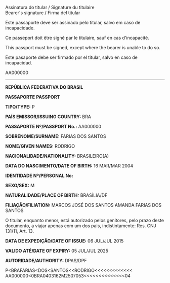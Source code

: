 Assinatura do titular / Signature du titulaire  
Bearer's signature / Firma del titular

Este passaporte deve ser assinado pelo titular, salvo em caso de incapacidade.

Ce passeport doit être signé par le titulaire, sauf en cas d'incapacité.

This passport must be signed, except where the bearer is unable to do so.

Este pasaporte debe ser firmado por el titular, salvo en caso de incapacidad.

AA000000

---

**REPÚBLICA FEDERATIVA DO BRASIL**

**PASSAPORTE**
**PASSPORT**

**TIPO/TYPE:** P

**PAÍS EMISSOR/ISSUING COUNTRY:** BRA

**PASSAPORTE Nº/PASSPORT No.:** AA000000

**SOBRENOME/SURNAME:** FARIAS DOS SANTOS

**NOME/GIVEN NAMES:** RODRIGO

**NACIONALIDADE/NATIONALITY:** BRASILEIRO(A)

**DATA DO NASCIMENTO/DATE OF BIRTH:** 16 MAR/MAR 2004

**IDENTIDADE Nº/PERSONAL No:**

**SEXO/SEX:** M

**NATURALIDADE/PLACE OF BIRTH:** BRASÍLIA/DF

**FILIAÇÃO/FILIATION:**
MARCOS JOSÉ DOS SANTOS
AMANDA FARIAS DOS SANTOS

O titular, enquanto menor, está autorizado pelos genitores, pelo prazo deste documento, a viajar
apenas com um dos pais, indistintamente: Res. CNJ 131/11, Art. 13.

**DATA DE EXPEDIÇÃO/DATE OF ISSUE:** 06 JUL/JUL 2015

**VALIDO ATÉ/DATE OF EXPIRY:** 05 JUL/JUL 2025

**AUTORIDADE/AUTHORITY:** DPAS/DPF

P<BRAFARIAS<DOS<SANTOS<<RODRIGO<<<<<<<<<<<<<  
AA000000<0BRA0403162M2507053<<<<<<<<<<<<<<04
